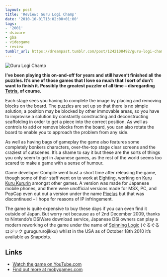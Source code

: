 ```yaml
---
layout: post
title: 'Review: Guru Logi Champ'
date: '2010-10-01T13:02:00+01:00'
tags:
- '2001'
- dsiware
- gba
- videogame
- review
tumblr_url: https://dreampast.tumblr.com/post/1242108492/guru-logi-champ
---
```

![Guru Logi Champ](https://64.media.tumblr.com/tumblr_l9rnm9prQN1qbfpni.png)

**I’ve been playing this on-and-off for years and still haven’t finished all the puzzles. It’s one of those games that I love so much that I sort of don’t want to finish it. Possibly the greatest puzzler of all time – disregarding [Tetris](http://www.mobygames.com/game/tetris), of course.**

Each stage sees you having to complete the image by placing and removing blocks on the board. The puzzles are set up so that there is no simple solution; a position may be blocked by other immovable areas, so you have to improvise a solution by constantly constructing and deconstructing scaffolding in order to get a piece into the correct position. As well as controls to add or remove blocks from the board, you can also rotate the board to enable you to approach the problem from any side.

As well as having bags of gameplay the game also features some completely bonkers characters, over-the-top stage clear screens and the craziest of cutscenes. It’s a shame to say it but these are the sorts of things you only seem to get in Japanese games, as the rest of the world seems too scared to make a game with a sense of humour.

Game developer Compile went bust a short time after releasing the game, though some of their staff went on to work at Eighting, working on [Kuru Kuru Kururin](http://dreampast.tumblr.com/post/1248301285/kuru-kuru-kururin) amongst other games. A version was made for Japanese mobile phones, and there were unofficial versions made for MSX, PC, and PopCap even out out a version under the name [Pixelus](http://www.mobygames.com/game/pixelus-deluxe) but that was discontinued – I hope for reasons of IP infringement.

The game is quite expensive to buy these days if you can even find it outside of Japan. But worry not because as of 2nd December 2009, thanks to Nintendo’s DSiWare download service, Japanese DSi owners can play a modern reworking of the game under the name of [Spinning Logic](http://www.nintendo.co.jp/ds/dsiware/ktyj/index.html) (ぐるぐるロジック gurugururojikku) whilst in the USA as of October 18th 2010 it’s available as Snapdots.

## Links

- [Watch the game on YouTube.com](http://www.youtube.com/watch?v=dAbt1L3n1ow)
- [Find out more at mobygames.com](http://www.mobygames.com/game/guru-logi-champ)
